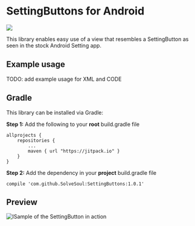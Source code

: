 # SettingButtons for Android
[![](https://jitpack.io/v/SolveSoul/SettingButtons.svg)](https://jitpack.io/#SolveSoul/SettingButtons)

This library enables easy use of a view that resembles a SettingButton as seen in the stock Android Setting app.

## Example usage
TODO: add example usage for XML and CODE

## Gradle
This library can be installed via Gradle:

**Step 1:** Add the following to your **root** build.gradle file

    allprojects {
 		repositories {
 			...
 			maven { url "https://jitpack.io" }
 		}
 	}

**Step 2:** Add the dependency in your **project** build.gradle file

    compile 'com.github.SolveSoul:SettingButtons:1.0.1'

## Preview
![ISample of the SettingButton in action](http://i.imgur.com/eyKdQBZ.png)